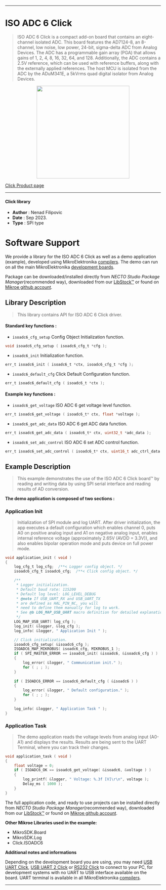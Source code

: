 
---
# ISO ADC 6 Click

> ISO ADC 6 Click is a compact add-on board that contains an eight-channel isolated ADC. This board features the AD7124-8, an 8-channel, low noise, low power, 24-bit, sigma-delta ADC from Analog Devices. The ADC has a programmable gain array (PGA) that allows gains of 1, 2, 4, 8, 16, 32, 64, and 128. Additionally, the ADC contains a 2.5V reference, which can be used with reference buffers, along with the externally applied references. The host MCU is isolated from the ADC by the ADuM341E, a 5kVrms quad digital isolator from Analog Devices.

<p align="center">
  <img src="https://download.mikroe.com/images/click_for_ide/isoadc6_click.png" height=300px>
</p>

[Click Product page](https://www.mikroe.com/iso-adc-6-click)

---


#### Click library

- **Author**        : Nenad Filipovic
- **Date**          : Sep 2023.
- **Type**          : SPI type


# Software Support

We provide a library for the ISO ADC 6 Click
as well as a demo application (example), developed using MikroElektronika
[compilers](https://www.mikroe.com/necto-studio).
The demo can run on all the main MikroElektronika [development boards](https://www.mikroe.com/development-boards).

Package can be downloaded/installed directly from *NECTO Studio Package Manager*(recommended way), downloaded from our [LibStock&trade;](https://libstock.mikroe.com) or found on [Mikroe github account](https://github.com/MikroElektronika/mikrosdk_click_v2/tree/master/clicks).

## Library Description

> This library contains API for ISO ADC 6 Click driver.

#### Standard key functions :

- `isoadc6_cfg_setup` Config Object Initialization function.
```c
void isoadc6_cfg_setup ( isoadc6_cfg_t *cfg );
```

- `isoadc6_init` Initialization function.
```c
err_t isoadc6_init ( isoadc6_t *ctx, isoadc6_cfg_t *cfg );
```

- `isoadc6_default_cfg` Click Default Configuration function.
```c
err_t isoadc6_default_cfg ( isoadc6_t *ctx );
```

#### Example key functions :

- `isoadc6_get_voltage` ISO ADC 6 get voltage level function.
```c
err_t isoadc6_get_voltage ( isoadc6_t* ctx, float *voltage );
```

- `isoadc6_get_adc_data` ISO ADC 6 get ADC data function.
```c
err_t isoadc6_get_adc_data ( isoadc6_t* ctx, uint32_t *adc_data );
```

- `isoadc6_set_adc_control` ISO ADC 6 set ADC control function.
```c
err_t isoadc6_set_adc_control ( isoadc6_t* ctx, uint16_t adc_ctrl_data );
```

## Example Description

> This example demonstrates the use of the ISO ADC 6 Click board™ 
> by reading and writing data by using SPI serial interface 
> and reading results of AD conversion.

**The demo application is composed of two sections :**

### Application Init

> Initialization of SPI module and log UART.
> After driver initialization, the app executes a default configuration which enables channel 0,
> puts A0 on positive analog input and A1 on negative analog input,
> enables internal reference voltage (approximately 2.65V (AVDD = 3.3V)),
> and also enables bipolar operation mode and puts device on full power mode.

```c
void application_init ( void )
{
    log_cfg_t log_cfg;  /**< Logger config object. */
    isoadc6_cfg_t isoadc6_cfg;  /**< Click config object. */

    /** 
     * Logger initialization.
     * Default baud rate: 115200
     * Default log level: LOG_LEVEL_DEBUG
     * @note If USB_UART_RX and USB_UART_TX 
     * are defined as HAL_PIN_NC, you will 
     * need to define them manually for log to work. 
     * See @b LOG_MAP_USB_UART macro definition for detailed explanation.
     */
    LOG_MAP_USB_UART( log_cfg );
    log_init( &logger, &log_cfg );
    log_info( &logger, " Application Init " );

    // Click initialization.
    isoadc6_cfg_setup( &isoadc6_cfg );
    ISOADC6_MAP_MIKROBUS( isoadc6_cfg, MIKROBUS_1 );
    if ( SPI_MASTER_ERROR == isoadc6_init( &isoadc6, &isoadc6_cfg ) )
    {
        log_error( &logger, " Communication init." );
        for ( ; ; );
    }
    
    if ( ISOADC6_ERROR == isoadc6_default_cfg ( &isoadc6 ) )
    {
        log_error( &logger, " Default configuration." );
        for ( ; ; );
    }
    
    log_info( &logger, " Application Task " );
}
```

### Application Task

> The demo application reads the voltage levels from analog input (A0-A1) and displays the results.
> Results are being sent to the UART Terminal, where you can track their changes.

```c
void application_task ( void )
{
    float voltage = 0;
    if ( ISOADC6_OK == isoadc6_get_voltage( &isoadc6, &voltage ) )
    {
        log_printf( &logger, " Voltage: %.3f [V]\r\n", voltage );
        Delay_ms ( 1000 );
    }
}
```

The full application code, and ready to use projects can be installed directly from *NECTO Studio Package Manager*(recommended way), downloaded from our [LibStock&trade;](https://libstock.mikroe.com) or found on [Mikroe github account](https://github.com/MikroElektronika/mikrosdk_click_v2/tree/master/clicks).

**Other Mikroe Libraries used in the example:**

- MikroSDK.Board
- MikroSDK.Log
- Click.ISOADC6

**Additional notes and informations**

Depending on the development board you are using, you may need
[USB UART Click](https://www.mikroe.com/usb-uart-click),
[USB UART 2 Click](https://www.mikroe.com/usb-uart-2-click) or
[RS232 Click](https://www.mikroe.com/rs232-click) to connect to your PC, for
development systems with no UART to USB interface available on the board. UART
terminal is available in all MikroElektronika
[compilers](https://shop.mikroe.com/compilers).

---
